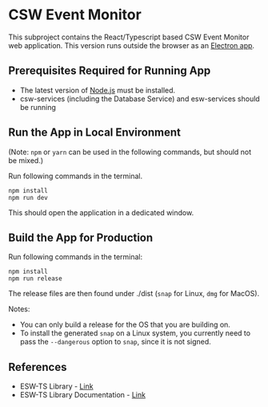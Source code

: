 # CSW Event Monitor

This subproject contains the React/Typescript based CSW Event Monitor web application.
This version runs outside the browser as an [Electron app](https://www.electronjs.org/).

## Prerequisites Required for Running App

* The latest version of [Node.js](https://nodejs.org/en/download/package-manager/) must be installed.
* csw-services  (including the Database Service) and esw-services should be running

## Run the App in Local Environment

(Note: `npm` or `yarn` can be used in the following commands, but should not be mixed.)

Run following commands in the terminal.
```
npm install
npm run dev
```

This should open the application in a dedicated window.

## Build the App for Production

Run following commands in the terminal:
```
npm install
npm run release
```

The release files are then found under ./dist (`snap` for Linux, `dmg` for MacOS).

Notes:

* You can only build a release for the OS that you are building on.
* To install the generated `snap` on a Linux system, you currently need to pass the `--dangerous` option to `snap`, since it is not signed.

## References
- ESW-TS Library - [Link](https://tmtsoftware/esw-ts/)
- ESW-TS Library Documentation - [Link](https://tmtsoftware.github.io/esw-ts/)
